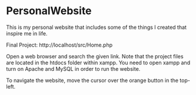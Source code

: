 # PersonalWebsite
This is my personal website that includes some of the things I created that inspire me in life.

Final Project:
http://localhost/src/Home.php

Open a web browser and search the given link. Note that the project files are located in the htdocs folder within xampp. You need to open xampp and turn on Apache and MySQL in order to run the website.

To navigate the website, move the cursor over the orange button in the top-left.